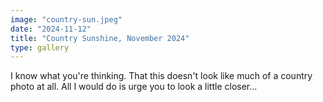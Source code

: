 ```yaml
---
image: "country-sun.jpeg"
date: "2024-11-12"
title: "Country Sunshine, November 2024"
type: gallery
---
```


I know what you're thinking. That this doesn't look like much of a country photo at all. All I would do is urge you to look a little closer...

